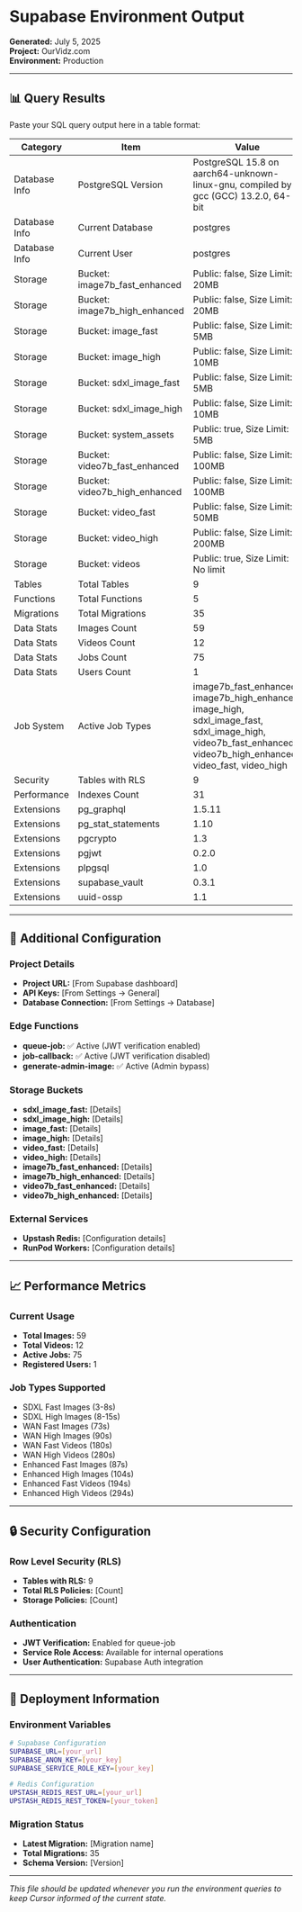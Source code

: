 # Supabase Environment Output

**Generated:** July 5, 2025  
**Project:** OurVidz.com  
**Environment:** Production

---

## 📊 **Query Results**

Paste your SQL query output here in a table format:

| Category | Item | Value |
|----------|------|-------|
| Database Info | PostgreSQL Version | PostgreSQL 15.8 on aarch64-unknown-linux-gnu, compiled by gcc (GCC) 13.2.0, 64-bit |
| Database Info | Current Database | postgres |
| Database Info | Current User | postgres |
| Storage | Bucket: image7b_fast_enhanced | Public: false, Size Limit: 20MB |
| Storage | Bucket: image7b_high_enhanced | Public: false, Size Limit: 20MB |
| Storage | Bucket: image_fast | Public: false, Size Limit: 5MB |
| Storage | Bucket: image_high | Public: false, Size Limit: 10MB |
| Storage | Bucket: sdxl_image_fast | Public: false, Size Limit: 5MB |
| Storage | Bucket: sdxl_image_high | Public: false, Size Limit: 10MB |
| Storage | Bucket: system_assets | Public: true, Size Limit: 5MB |
| Storage | Bucket: video7b_fast_enhanced | Public: false, Size Limit: 100MB |
| Storage | Bucket: video7b_high_enhanced | Public: false, Size Limit: 100MB |
| Storage | Bucket: video_fast | Public: false, Size Limit: 50MB |
| Storage | Bucket: video_high | Public: false, Size Limit: 200MB |
| Storage | Bucket: videos | Public: true, Size Limit: No limit |
| Tables | Total Tables | 9 |
| Functions | Total Functions | 5 |
| Migrations | Total Migrations | 35 |
| Data Stats | Images Count | 59 |
| Data Stats | Videos Count | 12 |
| Data Stats | Jobs Count | 75 |
| Data Stats | Users Count | 1 |
| Job System | Active Job Types | image7b_fast_enhanced, image7b_high_enhanced, image_high, sdxl_image_fast, sdxl_image_high, video7b_fast_enhanced, video7b_high_enhanced, video_fast, video_high |
| Security | Tables with RLS | 9 |
| Performance | Indexes Count | 31 |
| Extensions | pg_graphql | 1.5.11 |
| Extensions | pg_stat_statements | 1.10 |
| Extensions | pgcrypto | 1.3 |
| Extensions | pgjwt | 0.2.0 |
| Extensions | plpgsql | 1.0 |
| Extensions | supabase_vault | 0.3.1 |
| Extensions | uuid-ossp | 1.1 |

---

## 🔧 **Additional Configuration**

### **Project Details**
- **Project URL:** [From Supabase dashboard]
- **API Keys:** [From Settings → General]
- **Database Connection:** [From Settings → Database]

### **Edge Functions**
- **queue-job:** ✅ Active (JWT verification enabled)
- **job-callback:** ✅ Active (JWT verification disabled)
- **generate-admin-image:** ✅ Active (Admin bypass)

### **Storage Buckets**
- **sdxl_image_fast:** [Details]
- **sdxl_image_high:** [Details]
- **image_fast:** [Details]
- **image_high:** [Details]
- **video_fast:** [Details]
- **video_high:** [Details]
- **image7b_fast_enhanced:** [Details]
- **image7b_high_enhanced:** [Details]
- **video7b_fast_enhanced:** [Details]
- **video7b_high_enhanced:** [Details]

### **External Services**
- **Upstash Redis:** [Configuration details]
- **RunPod Workers:** [Configuration details]

---

## 📈 **Performance Metrics**

### **Current Usage**
- **Total Images:** 59
- **Total Videos:** 12
- **Active Jobs:** 75
- **Registered Users:** 1

### **Job Types Supported**
- SDXL Fast Images (3-8s)
- SDXL High Images (8-15s)
- WAN Fast Images (73s)
- WAN High Images (90s)
- WAN Fast Videos (180s)
- WAN High Videos (280s)
- Enhanced Fast Images (87s)
- Enhanced High Images (104s)
- Enhanced Fast Videos (194s)
- Enhanced High Videos (294s)

---

## 🔒 **Security Configuration**

### **Row Level Security (RLS)**
- **Tables with RLS:** 9
- **Total RLS Policies:** [Count]
- **Storage Policies:** [Count]

### **Authentication**
- **JWT Verification:** Enabled for queue-job
- **Service Role Access:** Available for internal operations
- **User Authentication:** Supabase Auth integration

---

## 🚀 **Deployment Information**

### **Environment Variables**
```bash
# Supabase Configuration
SUPABASE_URL=[your_url]
SUPABASE_ANON_KEY=[your_key]
SUPABASE_SERVICE_ROLE_KEY=[your_key]

# Redis Configuration
UPSTASH_REDIS_REST_URL=[your_url]
UPSTASH_REDIS_REST_TOKEN=[your_token]
```

### **Migration Status**
- **Latest Migration:** [Migration name]
- **Total Migrations:** 35
- **Schema Version:** [Version]

---

*This file should be updated whenever you run the environment queries to keep Cursor informed of the current state.* 